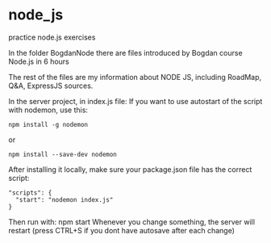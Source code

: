 # node_js
practice node.js exercises

In the folder BogdanNode there are files introduced by Bogdan course Node.js in 6 hours

The rest of the files are my information about NODE JS, including RoadMap, Q&A, ExpressJS sources.


In the server project, in index.js file:
If you want to use autostart of the script with nodemon, 
use this:
```
npm install -g nodemon
```

or
```
npm install --save-dev nodemon
```
After installing it locally, make sure your package.json file has the correct script:
```
"scripts": {
  "start": "nodemon index.js"
}

```
Then run with: npm start
Whenever you change something, the server will restart (press CTRL+S if you dont have autosave after each change)